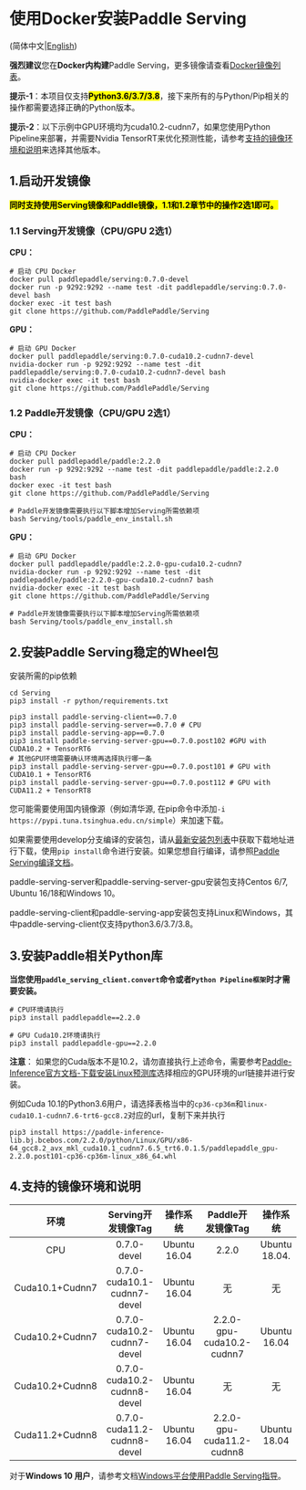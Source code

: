 # 使用Docker安装Paddle Serving

(简体中文|[English](./Install_EN.md))

**强烈建议**您在**Docker内构建**Paddle Serving，更多镜像请查看[Docker镜像列表](Docker_Images_CN.md)。

**提示-1**：本项目仅支持<mark>**Python3.6/3.7/3.8**</mark>，接下来所有的与Python/Pip相关的操作都需要选择正确的Python版本。

**提示-2**：以下示例中GPU环境均为cuda10.2-cudnn7，如果您使用Python Pipeline来部署，并需要Nvidia TensorRT来优化预测性能，请参考[支持的镜像环境和说明](#4支持的镜像环境和说明)来选择其他版本。


## 1.启动开发镜像
<mark>**同时支持使用Serving镜像和Paddle镜像，1.1和1.2章节中的操作2选1即可。**</mark>
### 1.1 Serving开发镜像（CPU/GPU 2选1）
**CPU：**
```
# 启动 CPU Docker
docker pull paddlepaddle/serving:0.7.0-devel
docker run -p 9292:9292 --name test -dit paddlepaddle/serving:0.7.0-devel bash
docker exec -it test bash
git clone https://github.com/PaddlePaddle/Serving
```
**GPU：**
```
# 启动 GPU Docker
docker pull paddlepaddle/serving:0.7.0-cuda10.2-cudnn7-devel
nvidia-docker run -p 9292:9292 --name test -dit paddlepaddle/serving:0.7.0-cuda10.2-cudnn7-devel bash
nvidia-docker exec -it test bash
git clone https://github.com/PaddlePaddle/Serving
```
### 1.2 Paddle开发镜像（CPU/GPU 2选1）
**CPU：**
```
# 启动 CPU Docker
docker pull paddlepaddle/paddle:2.2.0
docker run -p 9292:9292 --name test -dit paddlepaddle/paddle:2.2.0 bash
docker exec -it test bash
git clone https://github.com/PaddlePaddle/Serving

# Paddle开发镜像需要执行以下脚本增加Serving所需依赖项
bash Serving/tools/paddle_env_install.sh
```
**GPU：**
```
# 启动 GPU Docker
docker pull paddlepaddle/paddle:2.2.0-gpu-cuda10.2-cudnn7
nvidia-docker run -p 9292:9292 --name test -dit paddlepaddle/paddle:2.2.0-gpu-cuda10.2-cudnn7 bash
nvidia-docker exec -it test bash
git clone https://github.com/PaddlePaddle/Serving

# Paddle开发镜像需要执行以下脚本增加Serving所需依赖项
bash Serving/tools/paddle_env_install.sh
```
## 2.安装Paddle Serving稳定的Wheel包

安装所需的pip依赖
```
cd Serving
pip3 install -r python/requirements.txt
```

```shell
pip3 install paddle-serving-client==0.7.0
pip3 install paddle-serving-server==0.7.0 # CPU
pip3 install paddle-serving-app==0.7.0
pip3 install paddle-serving-server-gpu==0.7.0.post102 #GPU with CUDA10.2 + TensorRT6
# 其他GPU环境需要确认环境再选择执行哪一条
pip3 install paddle-serving-server-gpu==0.7.0.post101 # GPU with CUDA10.1 + TensorRT6
pip3 install paddle-serving-server-gpu==0.7.0.post112 # GPU with CUDA11.2 + TensorRT8
```

您可能需要使用国内镜像源（例如清华源, 在pip命令中添加`-i https://pypi.tuna.tsinghua.edu.cn/simple`）来加速下载。

如果需要使用develop分支编译的安装包，请从[最新安装包列表](./Latest_Packages_CN.md)中获取下载地址进行下载，使用`pip install`命令进行安装。如果您想自行编译，请参照[Paddle Serving编译文档](./Compile_CN.md)。

paddle-serving-server和paddle-serving-server-gpu安装包支持Centos 6/7, Ubuntu 16/18和Windows 10。

paddle-serving-client和paddle-serving-app安装包支持Linux和Windows，其中paddle-serving-client仅支持python3.6/3.7/3.8。

## 3.安装Paddle相关Python库
**当您使用`paddle_serving_client.convert`命令或者`Python Pipeline框架`时才需要安装。**
```
# CPU环境请执行
pip3 install paddlepaddle==2.2.0

# GPU Cuda10.2环境请执行
pip3 install paddlepaddle-gpu==2.2.0
```
**注意**： 如果您的Cuda版本不是10.2，请勿直接执行上述命令，需要参考[Paddle-Inference官方文档-下载安装Linux预测库](https://paddleinference.paddlepaddle.org.cn/master/user_guides/download_lib.html#python)选择相应的GPU环境的url链接并进行安装。

例如Cuda 10.1的Python3.6用户，请选择表格当中的`cp36-cp36m`和`linux-cuda10.1-cudnn7.6-trt6-gcc8.2`对应的url，复制下来并执行
```
pip3 install https://paddle-inference-lib.bj.bcebos.com/2.2.0/python/Linux/GPU/x86-64_gcc8.2_avx_mkl_cuda10.1_cudnn7.6.5_trt6.0.1.5/paddlepaddle_gpu-2.2.0.post101-cp36-cp36m-linux_x86_64.whl
```
## 4.支持的镜像环境和说明
|  环境                         |   Serving开发镜像Tag               |    操作系统      | Paddle开发镜像Tag       |  操作系统            |
| :--------------------------: | :-------------------------------: | :-------------: | :-------------------: | :----------------: |
|  CPU                         | 0.7.0-devel                       |  Ubuntu 16.04   | 2.2.0                 | Ubuntu 18.04.       |
|  Cuda10.1+Cudnn7             | 0.7.0-cuda10.1-cudnn7-devel       |  Ubuntu 16.04   | 无                     | 无                 |
|  Cuda10.2+Cudnn7             | 0.7.0-cuda10.2-cudnn7-devel       |  Ubuntu 16.04   | 2.2.0-gpu-cuda10.2-cudnn7 | Ubuntu 16.04        |
|  Cuda10.2+Cudnn8             | 0.7.0-cuda10.2-cudnn8-devel       |  Ubuntu 16.04   | 无                    |  无                 |
|  Cuda11.2+Cudnn8             | 0.7.0-cuda11.2-cudnn8-devel       |  Ubuntu 16.04   | 2.2.0-gpu-cuda11.2-cudnn8 | Ubuntu 18.04        | 

对于**Windows 10 用户**，请参考文档[Windows平台使用Paddle Serving指导](Windows_Tutorial_CN.md)。
